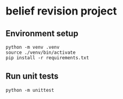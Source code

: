 # belief revision project

## Environment setup

```shell
python -m venv .venv
source ./venv/bin/activate
pip install -r requirements.txt
```

## Run unit tests

```shell
python -m unittest
```
